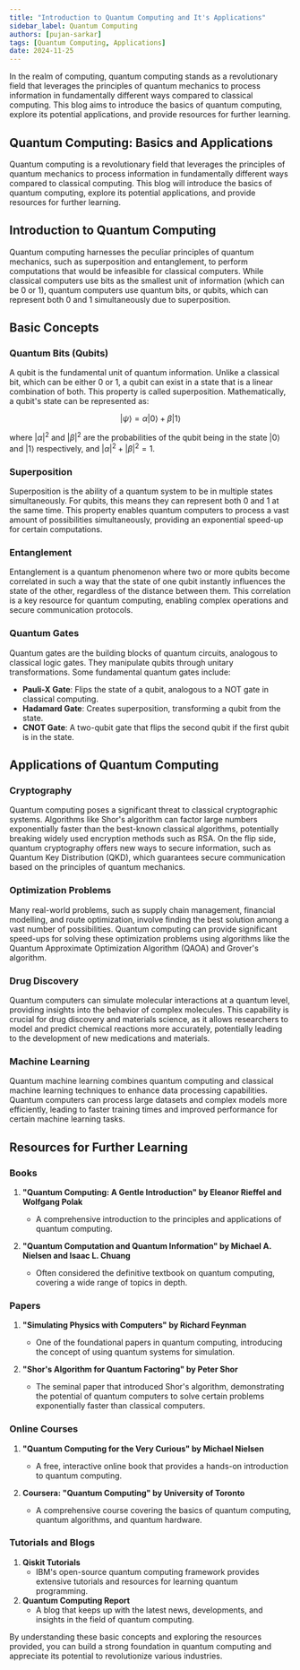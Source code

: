```yaml
---
title: "Introduction to Quantum Computing and It's Applications"
sidebar_label: Quantum Computing
authors: [pujan-sarkar]
tags: [Quantum Computing, Applications]
date: 2024-11-25
---
```


In the realm of computing, quantum computing stands as a revolutionary field that leverages the principles of quantum mechanics to process information in fundamentally different ways compared to classical computing. This blog aims to introduce the basics of quantum computing, explore its potential applications, and provide resources for further learning.

<!-- truncate -->

## Quantum Computing: Basics and Applications

Quantum computing is a revolutionary field that leverages the principles of quantum mechanics to process information in fundamentally different ways compared to classical computing. This blog will introduce the basics of quantum computing, explore its potential applications, and provide resources for further learning.

## Introduction to Quantum Computing

Quantum computing harnesses the peculiar principles of quantum mechanics, such as superposition and entanglement, to perform computations that would be infeasible for classical computers. While classical computers use bits as the smallest unit of information (which can be 0 or 1), quantum computers use quantum bits, or qubits, which can represent both 0 and 1 simultaneously due to superposition.

## Basic Concepts

### Quantum Bits (Qubits)

A qubit is the fundamental unit of quantum information. Unlike a classical bit, which can be either 0 or 1, a qubit can exist in a state that is a linear combination of both. This property is called superposition. Mathematically, a qubit's state can be represented as:

$$ 
|\psi\rangle = \alpha|0\rangle + \beta|1\rangle 
$$

where $|\alpha|^2$ and $|\beta|^2$ are the probabilities of the qubit being in the state $|0\rangle$ and $|1\rangle$ respectively, and $|\alpha|^2 + |\beta|^2 = 1$.

### Superposition

Superposition is the ability of a quantum system to be in multiple states simultaneously. For qubits, this means they can represent both 0 and 1 at the same time. This property enables quantum computers to process a vast amount of possibilities simultaneously, providing an exponential speed-up for certain computations.

### Entanglement

Entanglement is a quantum phenomenon where two or more qubits become correlated in such a way that the state of one qubit instantly influences the state of the other, regardless of the distance between them. This correlation is a key resource for quantum computing, enabling complex operations and secure communication protocols.

### Quantum Gates

Quantum gates are the building blocks of quantum circuits, analogous to classical logic gates. They manipulate qubits through unitary transformations. Some fundamental quantum gates include:

- **Pauli-X Gate**: Flips the state of a qubit, analogous to a NOT gate in classical computing.
- **Hadamard Gate**: Creates superposition, transforming a qubit from the state.
- **CNOT Gate**: A two-qubit gate that flips the second qubit if the first qubit is in the state.

## Applications of Quantum Computing

### Cryptography

Quantum computing poses a significant threat to classical cryptographic systems. Algorithms like Shor's algorithm can factor large numbers exponentially faster than the best-known classical algorithms, potentially breaking widely used encryption methods such as RSA. On the flip side, quantum cryptography offers new ways to secure information, such as Quantum Key Distribution (QKD), which guarantees secure communication based on the principles of quantum mechanics.

### Optimization Problems

Many real-world problems, such as supply chain management, financial modelling, and route optimization, involve finding the best solution among a vast number of possibilities. Quantum computing can provide significant speed-ups for solving these optimization problems using algorithms like the Quantum Approximate Optimization Algorithm (QAOA) and Grover's algorithm.

### Drug Discovery

Quantum computers can simulate molecular interactions at a quantum level, providing insights into the behavior of complex molecules. This capability is crucial for drug discovery and materials science, as it allows researchers to model and predict chemical reactions more accurately, potentially leading to the development of new medications and materials.

### Machine Learning

Quantum machine learning combines quantum computing and classical machine learning techniques to enhance data processing capabilities. Quantum computers can process large datasets and complex models more efficiently, leading to faster training times and improved performance for certain machine learning tasks.

## Resources for Further Learning

### Books

1. **"Quantum Computing: A Gentle Introduction" by Eleanor Rieffel and Wolfgang Polak**

   - A comprehensive introduction to the principles and applications of quantum computing.

2. **"Quantum Computation and Quantum Information" by Michael A. Nielsen and Isaac L. Chuang**
   - Often considered the definitive textbook on quantum computing, covering a wide range of topics in depth.

### Papers

1. **"Simulating Physics with Computers" by Richard Feynman**

   - One of the foundational papers in quantum computing, introducing the concept of using quantum systems for simulation.

2. **"Shor's Algorithm for Quantum Factoring" by Peter Shor**
   - The seminal paper that introduced Shor's algorithm, demonstrating the potential of quantum computers to solve certain problems exponentially faster than classical computers.

### Online Courses

1. **"Quantum Computing for the Very Curious" by Michael Nielsen**

   - A free, interactive online book that provides a hands-on introduction to quantum computing.

2. **Coursera: "Quantum Computing" by University of Toronto**
   - A comprehensive course covering the basics of quantum computing, quantum algorithms, and quantum hardware.

### Tutorials and Blogs

1. **Qiskit Tutorials**
   - IBM's open-source quantum computing framework provides extensive tutorials and resources for learning quantum programming.
2. **Quantum Computing Report**
   - A blog that keeps up with the latest news, developments, and insights in the field of quantum computing.

By understanding these basic concepts and exploring the resources provided, you can build a strong foundation in quantum computing and appreciate its potential to revolutionize various industries.
